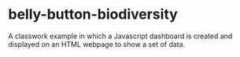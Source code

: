 # belly-button-biodiversity
A classwork example in which a Javascript dashboard is created and displayed on an HTML webpage to show a set of data.
